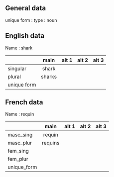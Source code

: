 ## General data

unique form :
type : noun

## English data

Name : shark

|             |  main  | alt 1 | alt 2 | alt 3 |
| :---------- | :----: | :---: | :---: | ----- |
| singular    | shark  |       |       |       |
| plural      | sharks |       |       |       |
| unique form |        |       |       |       |

## French data

Name : requin

|             |  main   | alt 1 | alt 2 | alt 3 |
| :---------- | :-----: | :---: | :---: | :---: |
| masc_sing   | requin  |       |       |       |
| masc_plur   | requins |       |       |       |
| fem_sing    |         |       |       |       |
| fem_plur    |         |       |       |       |
| unique_form |         |       |       |       |


